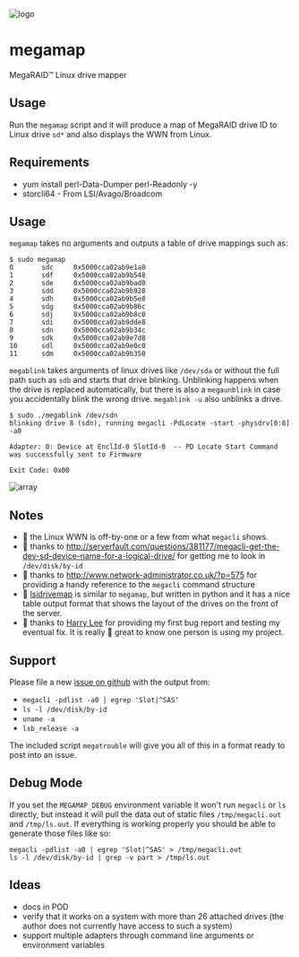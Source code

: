 ![logo](art/megamap-final-logo-100.png)
# megamap

MegaRAID&trade; Linux drive mapper

## Usage

Run the `megamap` script and it will produce a map of MegaRAID drive ID to Linux drive `sd*` and also displays the WWN from Linux.

## Requirements

* yum install perl-Data-Dumper perl-Readonly -y
* storcli64 - From LSI/Avago/Broadcom

## Usage

`megamap` takes no arguments and outputs a table of drive mappings such as:

	$ sudo megamap
	0       sdc     0x5000cca02ab9e1a0
	1       sdf     0x5000cca02ab9b548
	2       sde     0x5000cca02ab9bad0
	3       sdd     0x5000cca02ab9b928
	4       sdh     0x5000cca02ab9b5e8
	5       sdg     0x5000cca02ab9b86c
	6       sdj     0x5000cca02ab9b8c0
	7       sdi     0x5000cca02ab9dde8
	8       sdn     0x5000cca02ab9b34c
	9       sdk     0x5000cca02ab9e7d8
	10      sdl     0x5000cca02ab9e0c0
	11      sdm     0x5000cca02ab9b350

`megablink` takes arguments of linux drives like `/dev/sda` or without the full
path such as `sdb` and starts that drive blinking.  Unblinking happens when the
drive is replaced automatically, but there is also a `megaunblink` in case you
accidentally blink the wrong drive.  `megablink -u` also unblinks a drive.

	$ sudo ./megablink /dev/sdn
	blinking drive 8 (sdn), running megacli -PdLocate -start -physdrv[0:8] -a0
                                     
	Adapter: 0: Device at EnclId-0 SlotId-8  -- PD Locate Start Command was successfully sent to Firmware 

	Exit Code: 0x00


![array](art/server-array-final-1000-white.png)

## Notes

* :foggy: the Linux WWN is off-by-one or a few from what `megacli` shows.
* :clap: thanks to http://serverfault.com/questions/381177/megacli-get-the-dev-sd-device-name-for-a-logical-drive/ for getting me to look in `/dev/disk/by-id`
* :clap: thanks to http://www.network-administrator.co.uk/?p=575 for providing a handy reference to the `megacli` command structure
* :snake: [lsidrivemap](https://github.com/louwrentius/lsidrivemap) is similar to `megamap`, but written in python and it has a nice table output format that shows the layout of the drives on the front of the server.
* :clap: thanks to [Harry Lee](https://github.com/tclh123) for providing my first bug report and testing my eventual fix.  It is really :doughnut: great to know one person is using my project.

## Support

Please file a new [issue on github](https://github.com/chicks-net/megamap/issues) with
the output from:

* `megacli -pdlist -a0 | egrep 'Slot|^SAS'`
* `ls -l /dev/disk/by-id`
* `uname -a`
* `lsb_release -a`

The included script `megatrouble` will give you all of this in a format ready to post into an issue.


## Debug Mode

If you set the `MEGAMAP_DEBUG` environment variable it won't run `megacli` or
`ls` directly, but instead it will pull the data out of static files
`/tmp/megacli.out` and `/tmp/ls.out`.  If everything is working properly you
should be able to generate those files like so:

	megacli -pdlist -a0 | egrep 'Slot|^SAS' > /tmp/megacli.out
	ls -l /dev/disk/by-id | grep -v part > /tmp/ls.out

## Ideas

* docs in POD
* verify that it works on a system with more than 26 attached drives (the author does not currently have access to such a system)
* support multiple adapters through command line arguments or environment variables
